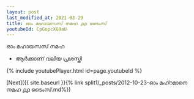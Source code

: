 ```yaml
---
layout: post
last_modified_at: 2021-03-29
title: ഓം മഹായസസ് നമഹ ൧൧ ടൈംസ്
youtubeId: CpGopcXG9aU
---
```

 
 
 ഓം മഹായസസ് നമഹ 
 
 -  ആർക്കാണ് വലിയ പ്രശസ്തി 
 
  
 
  
 
 
 
 
 
 


{% include youtubePlayer.html id=page.youtubeId %}
 
[Next]({{ site.baseurl }}{% link  split1/_posts/2012-10-23-ഓം മഹ്റമാനെ നമഹ ൧൧ ടൈംസ്.md%})
 

